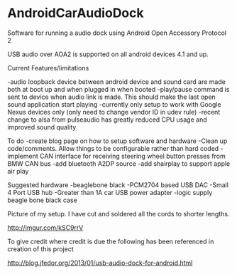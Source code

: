 AndroidCarAudioDock
===================

Software for running a audio dock using Android Open Accessory Protocol 2

USB audio over AOA2 is supported on all android devices 4.1 and up. 

Current Features/limitations

-audio loopback device between android device and sound card are made both at boot up and when plugged in when booted
-play/pause command is sent to device when audio link is made. This should make the last open sound application start playing
-currently only setup to work with Google Nexus devices only (only need to change vendor ID in udev rule)
-recent change to alsa from pulseaudio has greatly reduced CPU usage and improved sound quality

To do
-create blog page on how to setup software and hardware
-Clean up code/comments. Allow things to be configurable rather than hard coded
-implement CAN interface for receiving steering wheel button presses from BMW CAN bus
-add bluetooth A2DP source
-add shairplay to support apple air play

Suggested hardware
-beaglebone black
-PCM2704 based USB DAC
-Small 4 Port USB hub
-Greater than 1A car USB power adapter
-logic supply beagle bone black case

Picture of my setup. I have cut and soldered all the cords to shorter lengths.

http://imgur.com/kSC9rrV

To give credit where credit is due the following has been referenced in creation of this project

http://blog.jfedor.org/2013/01/usb-audio-dock-for-android.html
